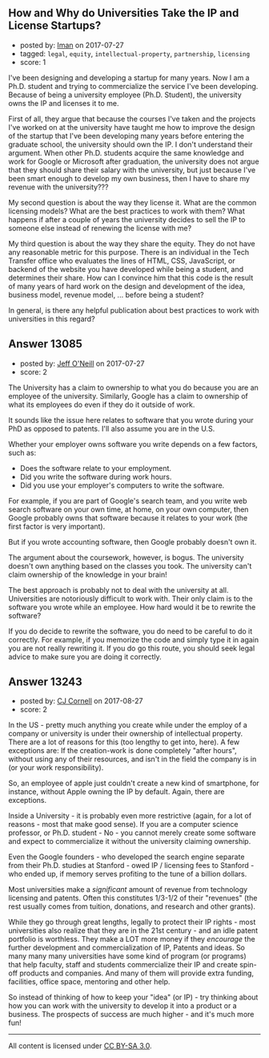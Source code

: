 ## How and Why do Universities Take the IP and License Startups?

- posted by: [Iman](https://stackexchange.com/users/2968576/iman) on 2017-07-27
- tagged: `legal`, `equity`, `intellectual-property`, `partnership`, `licensing`
- score: 1

I've been designing and developing a startup for many years. Now I am a Ph.D. student and trying to commercialize the service I've been developing. Because of being a university employee (Ph.D. Student), the university owns the IP and licenses it to me.

First of all, they argue that because the courses I've taken and the projects I've worked on at the university have taught me how to improve the design of the startup that I've been developing many years before entering the graduate school, the university should own the IP. I don't understand their argument. When other Ph.D. students acquire the same knowledge and work for Google or Microsoft after graduation, the university does not argue that they should share their salary with the university, but just because I've been smart enough to develop my own business, then I have to share my revenue with the university???

My second question is about the way they license it. What are the common licensing models? What are the best practices to work with them? What happens if after a couple of years the university decides to sell the IP to someone else instead of renewing the license with me?

My third question is about the way they share the equity. They do not have any reasonable metric for this purpose. There is an individual in the Tech Transfer office who evaluates the lines of HTML, CSS, JavaScript, or backend of the website you have developed while being a student, and determines their share. How can I convince him that this code is the result of many years of hard work on the design and development of the idea, business model, revenue model, ... before being a student?

In general, is there any helpful publication about best practices to work with universities in this regard?


## Answer 13085

- posted by: [Jeff O'Neill](https://stackexchange.com/users/46273/jeff-o-neill) on 2017-07-27
- score: 2

The University has a claim to ownership to what you do because you are an employee of the university.  Similarly, Google has a claim to ownership of what its employees do even if they do it outside of work.

It sounds like the issue here relates to software that you wrote during your PhD as opposed to patents.  I'll also assume you are in the U.S.

Whether your employer owns software you write depends on a few factors, such as:

 - Does the software relate to your employment.
 - Did you write the software during work hours.
 - Did you use your employer's computers to write the software.

For example, if you are part of Google's search team, and you write web search software on your own time, at home, on your own computer, then Google probably owns that software because it relates to your work (the first factor is very important).

But if you wrote accounting software, then Google probably doesn't own it.

The argument about the coursework, however, is bogus. The university doesn't own anything based on the classes you took.  The university can't claim ownership of the knowledge in your brain!

The best approach is probably not to deal with the university at all.  Universities are notoriously difficult to work with.  Their only claim is to the software you wrote while an employee.  How hard would it be to rewrite the software?  

If you do decide to rewrite the software, you do need to be careful to do it correctly.  For example, if you memorize the code and simply type it in again you are not really rewriting it.  If you do go this route, you should seek legal advice to make sure you are doing it correctly.


## Answer 13243

- posted by: [CJ Cornell](https://stackexchange.com/users/526591/cj-cornell) on 2017-08-27
- score: 2

In the US - pretty much anything you create while under the employ of a company or university is under their ownership of intellectual property. There are a lot of reasons for this (too lengthy to get into, here). A few exceptions are: If the creation-work is done completely "after hours", without using any of their resources, and isn't in the field the company is in (or your work responsibility).

So, an employee of apple just couldn't create a new kind of smartphone, for instance, without Apple owning the IP by default.  Again, there are exceptions.

Inside a University - it is probably even more restrictive (again, for a lot of reasons - most that make good sense).  If you are a computer science professor, or Ph.D. student - No - you cannot merely create some software and expect to commercialize it without the university claiming ownership.

Even the Google founders - who developed the search engine separate from their Ph.D. studies at Stanford - owed IP / licensing fees to Stanford - who ended up, if memory serves profiting to the tune of a billion dollars.

Most universities make a *significant* amount of revenue from technology licensing and patents. Often this constitutes 1/3-1/2 of their "revenues" (the rest usually comes from tuition, donations, and research and other grants). 

While they go through great lengths, legally to protect their IP rights - most universities also realize that they are in the 21st century - and an idle patent portfolio is worthless. They make a LOT more money if they *encourage* the further development and commercialization of IP, Patents and ideas.  So many many many universities have some kind of program (or programs) that help faculty, staff and students commercialize their IP and create spin-off products and companies.  And many of them will provide extra funding, facilities, office space, mentoring and other help.  

So instead of thinking of how to keep your "idea" (or IP) - try thinking about how you can work with the university to develop it into a product or a business. The prospects of success are much higher - and it's much more fun!




---

All content is licensed under [CC BY-SA 3.0](https://creativecommons.org/licenses/by-sa/3.0/).
